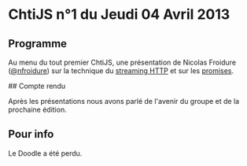 <!-- varstream
title=ChtiJS #1
description=Découvrez le contenu du ChtiJS n°1 avec la présentation de \
Nicolas Froidure sur le streaming HTTP et les promises.
created=2013-04-04 12:00:00
keywords.+=HTTP
keywords.+=streaming
keywords.+=promises
-->

# ChtiJS n°1 du Jeudi 04 Avril 2013

## Programme

Au menu du tout premier ChtiJS, une présentation de Nicolas Froidure
 ([@nfroidure](https://twitter.com/nfroidure)) sur la technique du
 [streaming HTTP](http://www.insertafter.com/articles-streamer_donnees.html) et
 sur les
 [promises](http://server.elitwork.com/presentations/promises.html#/intro).

## Compte rendu

Après les présentations nous avons parlé de l'avenir du groupe et de la
 prochaine édition.

## Pour info

Le Doodle a été perdu.

